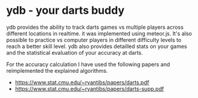 # ydb - your darts buddy

ydb provides the ability to track darts games vs multiple players across different locations in realtime. it was implemented using meteor.js. It's also possible to practice vs computer players in different difficulty levels to reach a better skill level. ydb also provides detailled stats on your games and the statistical evaluation of your accuracy at darts.

For the accuracy calculation I have used the following papers and reimplemented the explained algorithms.
- https://www.stat.cmu.edu/~ryantibs/papers/darts.pdf
- https://www.stat.cmu.edu/~ryantibs/papers/darts-supp.pdf
